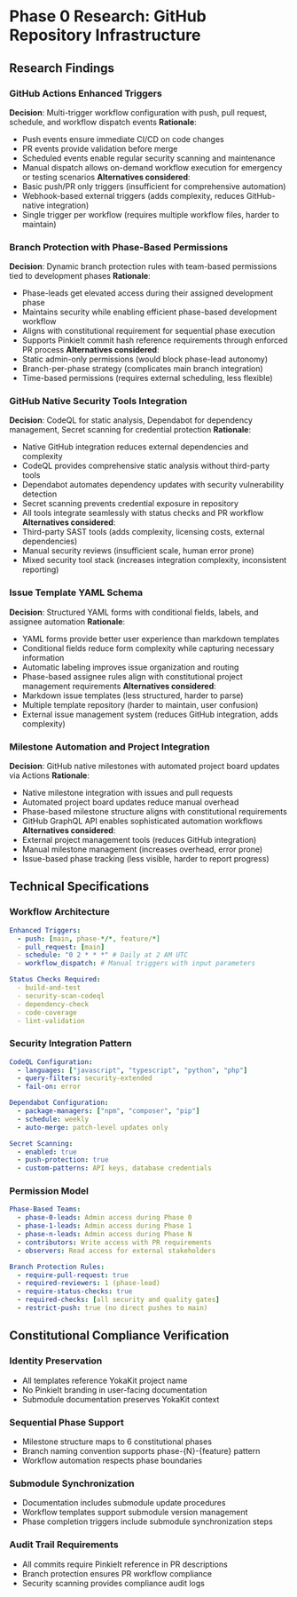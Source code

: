 # Phase 0 Research: GitHub Repository Infrastructure

## Research Findings

### GitHub Actions Enhanced Triggers
**Decision**: Multi-trigger workflow configuration with push, pull request, schedule, and workflow dispatch events
**Rationale**:
- Push events ensure immediate CI/CD on code changes
- PR events provide validation before merge
- Scheduled events enable regular security scanning and maintenance
- Manual dispatch allows on-demand workflow execution for emergency or testing scenarios
**Alternatives considered**:
- Basic push/PR only triggers (insufficient for comprehensive automation)
- Webhook-based external triggers (adds complexity, reduces GitHub-native integration)
- Single trigger per workflow (requires multiple workflow files, harder to maintain)

### Branch Protection with Phase-Based Permissions
**Decision**: Dynamic branch protection rules with team-based permissions tied to development phases
**Rationale**:
- Phase-leads get elevated access during their assigned development phase
- Maintains security while enabling efficient phase-based development workflow
- Aligns with constitutional requirement for sequential phase execution
- Supports PinkieIt commit hash reference requirements through enforced PR process
**Alternatives considered**:
- Static admin-only permissions (would block phase-lead autonomy)
- Branch-per-phase strategy (complicates main branch integration)
- Time-based permissions (requires external scheduling, less flexible)

### GitHub Native Security Tools Integration
**Decision**: CodeQL for static analysis, Dependabot for dependency management, Secret scanning for credential protection
**Rationale**:
- Native GitHub integration reduces external dependencies and complexity
- CodeQL provides comprehensive static analysis without third-party tools
- Dependabot automates dependency updates with security vulnerability detection
- Secret scanning prevents credential exposure in repository
- All tools integrate seamlessly with status checks and PR workflow
**Alternatives considered**:
- Third-party SAST tools (adds complexity, licensing costs, external dependencies)
- Manual security reviews (insufficient scale, human error prone)
- Mixed security tool stack (increases integration complexity, inconsistent reporting)

### Issue Template YAML Schema
**Decision**: Structured YAML forms with conditional fields, labels, and assignee automation
**Rationale**:
- YAML forms provide better user experience than markdown templates
- Conditional fields reduce form complexity while capturing necessary information
- Automatic labeling improves issue organization and routing
- Phase-based assignee rules align with constitutional project management requirements
**Alternatives considered**:
- Markdown issue templates (less structured, harder to parse)
- Multiple template repository (harder to maintain, user confusion)
- External issue management system (reduces GitHub integration, adds complexity)

### Milestone Automation and Project Integration
**Decision**: GitHub native milestones with automated project board updates via Actions
**Rationale**:
- Native milestone integration with issues and pull requests
- Automated project board updates reduce manual overhead
- Phase-based milestone structure aligns with constitutional requirements
- GitHub GraphQL API enables sophisticated automation workflows
**Alternatives considered**:
- External project management tools (reduces GitHub integration)
- Manual milestone management (increases overhead, error prone)
- Issue-based phase tracking (less visible, harder to report progress)

## Technical Specifications

### Workflow Architecture
```yaml
Enhanced Triggers:
  - push: [main, phase-*/*, feature/*]
  - pull_request: [main]
  - schedule: "0 2 * * *" # Daily at 2 AM UTC
  - workflow_dispatch: # Manual triggers with input parameters

Status Checks Required:
  - build-and-test
  - security-scan-codeql
  - dependency-check
  - code-coverage
  - lint-validation
```

### Security Integration Pattern
```yaml
CodeQL Configuration:
  - languages: ["javascript", "typescript", "python", "php"]
  - query-filters: security-extended
  - fail-on: error

Dependabot Configuration:
  - package-managers: ["npm", "composer", "pip"]
  - schedule: weekly
  - auto-merge: patch-level updates only

Secret Scanning:
  - enabled: true
  - push-protection: true
  - custom-patterns: API keys, database credentials
```

### Permission Model
```yaml
Phase-Based Teams:
  - phase-0-leads: Admin access during Phase 0
  - phase-1-leads: Admin access during Phase 1
  - phase-n-leads: Admin access during Phase N
  - contributors: Write access with PR requirements
  - observers: Read access for external stakeholders

Branch Protection Rules:
  - require-pull-request: true
  - required-reviewers: 1 (phase-lead)
  - require-status-checks: true
  - required-checks: [all security and quality gates]
  - restrict-push: true (no direct pushes to main)
```

## Constitutional Compliance Verification

### Identity Preservation
- All templates reference YokaKit project name
- No PinkieIt branding in user-facing documentation
- Submodule documentation preserves YokaKit context

### Sequential Phase Support
- Milestone structure maps to 6 constitutional phases
- Branch naming convention supports phase-{N}-{feature} pattern
- Workflow automation respects phase boundaries

### Submodule Synchronization
- Documentation includes submodule update procedures
- Workflow templates support submodule version management
- Phase completion triggers include submodule synchronization steps

### Audit Trail Requirements
- All commits require PinkieIt reference in PR descriptions
- Branch protection ensures PR workflow compliance
- Security scanning provides compliance audit logs